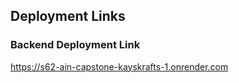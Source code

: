 ## Deployment Links

### Backend Deployment Link
https://s62-ain-capstone-kayskrafts-1.onrender.com
